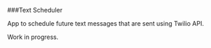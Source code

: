 ###Text Scheduler

App to schedule future text messages that are sent using Twilio API.

Work in progress.
